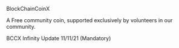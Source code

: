 BlockChainCoinX

A Free community coin,
supported exclusively by volunteers in our community.

BCCX Infinity Update   11/11/21 (Mandatory)
